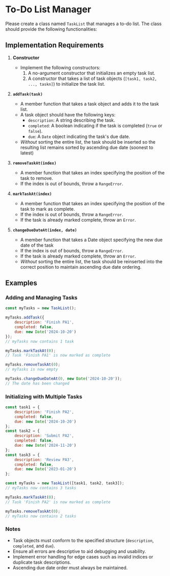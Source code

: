 # To-Do List Manager

Please create a class named `TaskList` that manages a to-do list. The class should provide the following functionalities:

## Implementation Requirements

1. **Constructor**
    - Implement the following constructors:
        1. A no-argument constructor that initializes an empty task list.
        2. A constructor that takes a list of task objects (`[task1, task2, ..., taskn]`) to initialize the task list.

2. **`addTask(task)`**
    - A member function that takes a task object and adds it to the task list.
    - A task object should have the following keys:
        - `description`: A string describing the task.
        - `completed`: A boolean indicating if the task is completed (`true` or `false`).
        - `due`: A `Date` object indicating the task's due date.
    - *Without* sorting the entire list, the task should be inserted so the resulting list remains sorted by ascending due date (soonest to latest)

3. **`removeTaskAt(index)`**
    - A member function that takes an index specifying the position of the task to remove.
    - If the index is out of bounds, throw a `RangeError`.

4. **`markTaskAt(index)`**
    - A member function that takes an index specifying the position of the task to mark as complete.
    - If the index is out of bounds, throw a `RangeError`.
    - If the task is already marked complete, throw an `Error`.

5. **`changeDueDateAt(index, date)`**
    - A member function that takes a Date object specifying the new due date of the task
    - If the index is out of bounds, throw a `RangeError`.
    - If the task is already marked complete, throw an `Error`.
    - *Without* sorting the entire list, the task should be reinserted into the correct position to maintain ascending due date ordering.

## Examples

### Adding and Managing Tasks
```javascript
const myTasks = new TaskList();

myTasks.addTask({
    description: 'Finish PA1',
    completed: false,
    due: new Date('2024-10-20')
});
// myTasks now contains 1 task

myTasks.markTaskAt(0);
// Task 'Finish PA1' is now marked as complete

myTasks.removeTaskAt(0);
// myTasks is now empty

myTasks.changeDueDateAt(0, new Date('2024-10-20'));
// The date has been changed 
```

### Initializing with Multiple Tasks
```javascript
const task1 = {
    description: 'Finish PA2',
    completed: false,
    due: new Date('2024-10-20')
};
const task2 = {
    description: 'Submit PA2',
    completed: false,
    due: new Date('2024-11-20')
};
const task3 = {
    description: 'Review PA3',
    completed: false,
    due: new Date('2023-01-20')
};

const myTasks = new TaskList([task1, task2, task3]);
// myTasks now contains 3 tasks

myTasks.markTaskAt(0);
// Task 'Finish PA2' is now marked as complete

myTasks.removeTaskAt(0);
// myTasks now contains 2 tasks
```

### Notes
- Task objects must conform to the specified structure (`description`, `completed`, and `due`).
- Ensure all errors are descriptive to aid debugging and usability.
- Implement error handling for edge cases such as invalid indices or duplicate task descriptions.
- Ascending due date order must always be maintained. 

